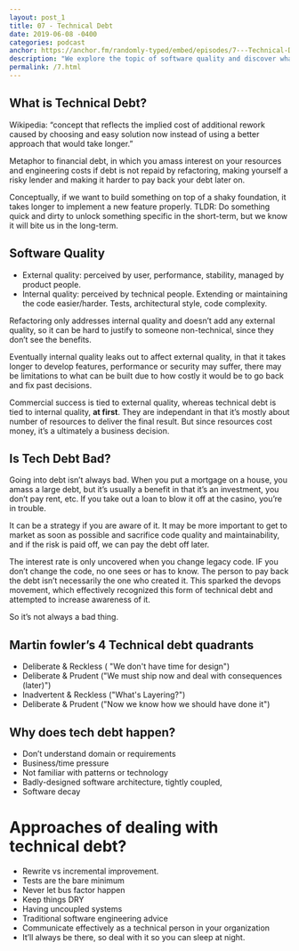 ```yaml
---
layout: post_1
title: 07 - Technical Debt
date: 2019-06-08 -0400
categories: podcast
anchor: https://anchor.fm/randomly-typed/embed/episodes/7---Technical-Debt-e49g1d/a-agqips
description: "We explore the topic of software quality and discover what technical debt actually means."
permalink: /7.html
---
```


## What is Technical Debt?
Wikipedia: “concept that reflects the implied cost of additional rework caused by choosing and easy solution now instead of using a better approach that would take longer.”

Metaphor to financial debt, in which you amass interest on your resources and engineering costs if debt is not repaid by refactoring, making yourself a risky lender and making it harder to pay back your debt later on.

Conceptually, if we want to build something on top of a shaky foundation, it takes longer to implement a new feature properly. TLDR: Do something quick and dirty to unlock something specific in the short-term, but we know it will bite us in the long-term.

## Software Quality
- External quality: perceived by user, performance, stability, managed by product people.
- Internal quality: perceived by technical people. Extending or maintaining the code easier/harder. Tests, architectural style, code complexity.

Refactoring only addresses internal quality and doesn’t add any external quality, so it can be hard to justify to someone non-technical, since they don’t see the benefits.

Eventually internal quality leaks out to affect external quality, in that it takes longer to develop features, performance or security may suffer, there may be limitations to what can be built due to how costly it would be to go back and fix past decisions.

Commercial success is tied to external quality, whereas technical debt is tied to internal quality, __at first__. They are independant in that it’s mostly about number of resources to deliver the final result. But since resources cost money, it’s a ultimately a business decision.

## Is Tech Debt Bad?
Going into debt isn’t always bad. When you put a mortgage on a house, you amass a large debt, but it’s usually a benefit in that it’s an investment, you don’t pay rent, etc. If you take out a loan to blow it off at the casino, you’re in trouble.

It can be a strategy if you are aware of it. It may be more important to get to market as soon as possible and sacrifice code quality and maintainability, and if the risk is paid off, we can pay the debt off later.

The interest rate is only uncovered when you change legacy code. IF you don’t change the code, no one sees or has to know. The person to pay back the debt isn’t necessarily the one who created it. This sparked the devops movement, which effectively recognized this form of technical debt and attempted to increase awareness of it.

So it’s not always a bad thing.

## Martin fowler’s 4 Technical debt quadrants
- Deliberate & Reckless ( "We don't have time for design")
- Deliberate & Prudent ("We must ship now and deal with consequences (later)")
- Inadvertent & Reckless ("What's Layering?")
- Deliberate & Prudent ("Now we know how we should have done it")

## Why does tech debt happen?
- Don’t understand domain or requirements
- Business/time pressure
- Not familiar with patterns or technology
- Badly-designed software architecture, tightly coupled,
- Software decay

# Approaches of dealing with technical debt?
- Rewrite vs incremental improvement.
- Tests are the bare minimum
- Never let bus factor happen
- Keep things DRY
- Having uncoupled systems
- Traditional software engineering advice
- Communicate effectively as a technical person in your organization
- It’ll always be there, so deal with it so you can sleep at night.
